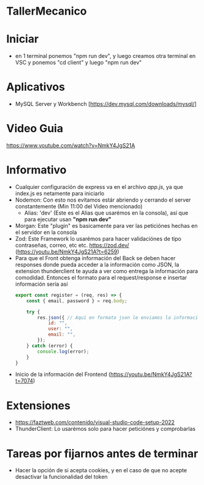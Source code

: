 # TallerMecanico

# Iniciar
- en 1 terminal ponemos "npm run dev", y luego creamos otra terminal en VSC y ponemos "cd client" y luego "npm run dev"

# Aplicativos
- MySQL Server y Workbench [https://dev.mysql.com/downloads/mysql/]

# Video Guia
https://www.youtube.com/watch?v=NmkY4JgS21A

# Informativo
- Cualquier configuración de express va en el archivo *app.js*, ya que index.js es netamente para iniciarlo
- Nodemon: Con esto nos evitamos estár abriendo y cerrando el server constantemente (Min 11:00 del Video mencionado)
    * Alias: 'dev' (Este es el Alias que usarémos en la consola), así que para ejecutar usan **"npm run dev"**
- Morgan: Este "plugin" es basicamente para ver las peticiónes hechas en el servidor en la consola
- Zod: Este Framework lo usarémos para hacer validaciónes de tipo contraseñas, correo, etc etc. https://zod.dev/ (https://youtu.be/NmkY4JgS21A?t=6259)
- Para que el Front obtenga información del Back se deben hacer responses donde pueda acceder a la información como JSON, la extension thunderclient te ayuda a ver como entrega la información para comodidad. Entonces el formato para el request/response e insertar información sería así
    ``` js
    export const register = (req, res) => {
        const { email, password } = req.body;

        try {
            res.json({ // Aquí en formato json le enviamos la información al Front
                id: "",
                user: "",
                email: "",
            });
        } catch (error) {
            console.log(error);
        }
    }
    ```
- Inicio de la información del Frontend (https://youtu.be/NmkY4JgS21A?t=7074)

# Extensiones
- https://faztweb.com/contenido/visual-studio-code-setup-2022
- ThunderClient: Lo usarémos solo para hacer peticiónes y comprobarlas

# Tareas por fijarnos antes de terminar
- Hacer la opción de si acepta cookies, y en el caso de que no acepte desactivar la funcionalidad del token
